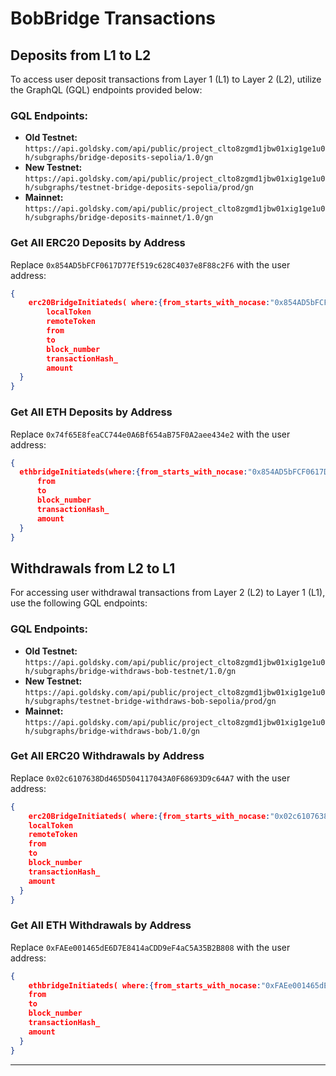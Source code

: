 # BobBridge Transactions

## Deposits from L1 to L2

To access user deposit transactions from Layer 1 (L1) to Layer 2 (L2), utilize the GraphQL (GQL) endpoints provided below:

### GQL Endpoints:

- **Old Testnet:** `https://api.goldsky.com/api/public/project_clto8zgmd1jbw01xig1ge1u0h/subgraphs/bridge-deposits-sepolia/1.0/gn`
- **New Testnet:** `https://api.goldsky.com/api/public/project_clto8zgmd1jbw01xig1ge1u0h/subgraphs/testnet-bridge-deposits-sepolia/prod/gn`
- **Mainnet:** `https://api.goldsky.com/api/public/project_clto8zgmd1jbw01xig1ge1u0h/subgraphs/bridge-deposits-mainnet/1.0/gn`

### Get All ERC20 Deposits by Address

Replace `0x854AD5bFCF0617D77Ef519c628C4037e8F88c2F6` with the user address:

```json
{
	erc20BridgeInitiateds( where:{from_starts_with_nocase:"0x854AD5bFCF0617D77Ef519c628C4037e8F88c2F6"}) {
        localToken
        remoteToken
        from
        to
        block_number
        transactionHash_
        amount
  }
}
```

### Get All ETH Deposits by Address

Replace `0x74f65E8feaCC744e0A6Bf654aB75F0A2aee434e2` with the user address:

```json
{
  ethbridgeInitiateds(where:{from_starts_with_nocase:"0x854AD5bFCF0617D77Ef519c628C4037e8F88c2F6"}) {
      from
      to
      block_number
      transactionHash_
      amount
  }
}
```

## Withdrawals from L2 to L1

For accessing user withdrawal transactions from Layer 2 (L2) to Layer 1 (L1), use the following GQL endpoints:

### GQL Endpoints:

- **Old Testnet:** `https://api.goldsky.com/api/public/project_clto8zgmd1jbw01xig1ge1u0h/subgraphs/bridge-withdraws-bob-testnet/1.0/gn`
- **New Testnet:** `https://api.goldsky.com/api/public/project_clto8zgmd1jbw01xig1ge1u0h/subgraphs/testnet-bridge-withdraws-bob-sepolia/prod/gn`
- **Mainnet:** `https://api.goldsky.com/api/public/project_clto8zgmd1jbw01xig1ge1u0h/subgraphs/bridge-withdraws-bob/1.0/gn`

### Get All ERC20 Withdrawals by Address

Replace `0x02c6107638Dd465D504117043A0F68693D9c64A7` with the user address:

```json
{
	erc20BridgeInitiateds( where:{from_starts_with_nocase:"0x02c6107638Dd465D504117043A0F68693D9c64A7"}) {
    localToken
    remoteToken
    from
    to
    block_number
    transactionHash_
    amount
  }
}
```

### Get All ETH Withdrawals by Address

Replace `0xFAEe001465dE6D7E8414aCDD9eF4aC5A35B2B808` with the user address:

```json
{
	ethbridgeInitiateds( where:{from_starts_with_nocase:"0xFAEe001465dE6D7E8414aCDD9eF4aC5A35B2B808"}) {
    from
    to
    block_number
    transactionHash_
    amount
  }
}
```

---
